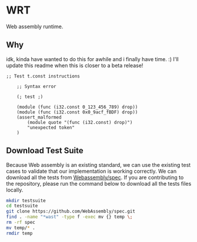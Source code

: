 # WRT

Web assembly runtime.

## Why

idk, kinda have wanted to do this for awhile and i finally have time. :) I'll
update this readme when this is closer to a beta release!

```wasm
;; Test t.const instructions

    ;; Syntax error

    (; test ;)
    
    (module (func (i32.const 0_123_456_789) drop))
    (module (func (i32.const 0x0_9acf_fBDF) drop))
    (assert_malformed
        (module quote "(func (i32.const) drop)")
        "unexpected token"
    )
```

## Download Test Suite

Because Web assembly is an existing standard, we can use the existing test cases
to validate that our implementation is working correctly. We can download all
the tests from [Webassembly/spec](https://github.com/WebAssembly/spec/tree/main/test/core).
If you are contributing to the repository, please run the command below to download
all the tests files locally.

```bash
mkdir testsuite
cd testsuite
git clone https://github.com/WebAssembly/spec.git
find . -name "*wast" -type f -exec mv {} temp \;
rm -rf spec
mv temp/* .
rmdir temp
```
